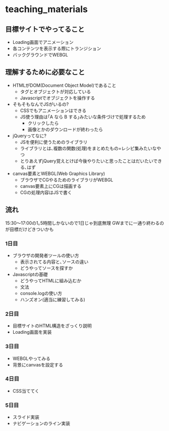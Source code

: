 # teaching_materials

## 目標サイトでやってること
- Loading画面でアニメーション
- 各コンテンツを表示する際にトランジション
- バックグラウンドでWEBGL

## 理解するために必要なこと
- HTMLがDOM(Document Object Model)であること
  - タグとオブジェクトが対応している
  - Javascriptでオブジェクトを操作する
- そもそもなんでJSがいるの?
  - CSSでもアニメーションはできる
  - JS使う理由は｢A なら B する｣みたいな条件づけで処理するため
    - クリックしたら
    - 画像とかのダウンロードが終わったら
- jQueryってなに?
  - JSを便利に使うためのライブラリ
  - ライブラリとは､複数の関数(処理)をまとめたもの=レシピ集みたいなやつ
  - とりあえずjQuery覚えとけば今後やりたいと思ったことはだいたいできる､はず
- canvas要素とWEBGL(Web Graphics Library)
  - ブラウザでCGやるためのライブラリがWEBGL
  - canvas要素上にCGは描画する
  - CGの処理内容はJSで書く

## 流れ
15:30〜17:00の1｡5時間しかないので1日じゃ到底無理
GWまでに一通り終わるのが目標だけどきついかも

### 1日目
- ブラウザの開発者ツールの使い方
  - 表示されてる内容と､ソースの違い
  - どうやってソースを探すか
- Javascriptの基礎
  - どうやってHTMLに組み込むか
  - 文法
  - console.logの使い方
  - ハンズオン(適当に練習してみる)

### 2日目
- 目標サイトのHTML構造をざっくり説明
- Loading画面を実装


### 3日目
- WEBGLやってみる
- 背景にcanvasを設定する

### 4日目
- CSS当ててく

### 5日目
- スライド実装
- ナビゲーションのライン実装
